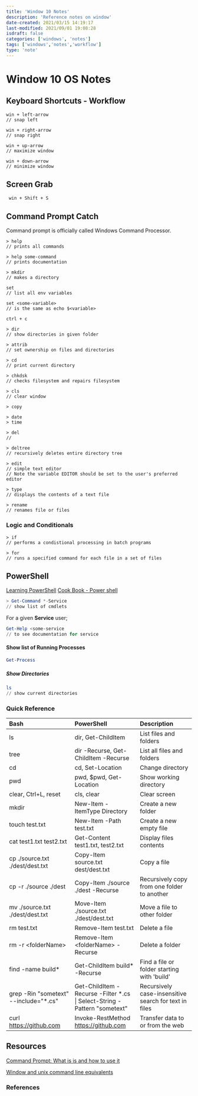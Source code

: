 ```yaml
---
title: 'Window 10 Notes'
description: 'Reference notes on window'
date-created: 2021/03/15 14:19:17
last-modified: 2021/09/01 19:08:28
isdraft: false
categories: ['windows', 'notes']
tags: ['windows','notes','workflow']
type: 'note'
---
```


# Window 10 OS Notes

## Keyboard Shortcuts - Workflow

```
win + left-arrow
// snap left

win + right-arrow
// snap right

win + up-arrow
// maximize window

win + down-arrow
// minimize window
```

## Screen Grab

```txt
 win + Shift + S
```

## Command Prompt Catch

Command prompt is officially called Windows Command Processor.

```
> help
// prints all commands

> help some-command
// prints documentation
```

```
> mkdir
// makes a directory
```

```
set
// list all env variables

set <some-variable>
// is the same as echo $<variable>
```

```
ctrl + c

```

```
> dir
// show directories in given folder
```

```
> attrib
// set ownership on files and directories
```

```
> cd
// print current directory
```

```
> chkdsk
// checks filesystem and repairs filesystem
```

```
> cls
// clear window
```

```
> copy

```

```
> date
> time
```

```
> del
//

> deltree
// recursively deletes entire directory tree
```

```
> edit
// simple text editor
// Note the variable EDITOR should be set to the user's preferred editor
```

```
> type
// displays the contents of a text file
```

```
> rename
// renames file or files
```

### Logic and Conditionals

```
> if
// performs a condistional processing in batch programs
```

```
> for
// runs a specified command for each file in a set of files
```

## PowerShell

[Learning PowerShell](https://github.com/PowerShell/PowerShell/tree/master/docs/learning-powershell)
[Cook Book - Power shell](https://docs.microsoft.com/en-us/powershell/scripting/samples/sample-scripts-for-administration?view=powershell-6)

```powershell
> Get-Command *-Service
// show list of cmdlets
```

For a given **Service** user;

```powershell
Get-Help <some-service
// to see documentation for service
```

#### Show list of Running Processes

```powershell
Get-Process
```

##### Show Directories

```powershell
ls
// show current directories
```

### Quick Reference

<table>
<thead>
<tr>
<th align="left">Bash</th>
<th align="left">PowerShell</th>
<th align="left">Description</th>
</tr>
</thead>
<tbody>
<tr>
<td align="left">ls</td>
<td align="left">dir, Get-ChildItem</td>
<td align="left">List files and folders</td>
</tr>
<tr>
<td align="left">tree</td>
<td align="left">dir -Recurse, Get-ChildItem -Recurse</td>
<td align="left">List all files and folders</td>
</tr>
<tr>
<td align="left">cd</td>
<td align="left">cd, Set-Location</td>
<td align="left">Change directory</td>
</tr>
<tr>
<td align="left">pwd</td>
<td align="left">pwd, $pwd, Get-Location</td>
<td align="left">Show working directory</td>
</tr>
<tr>
<td align="left">clear, Ctrl+L, reset</td>
<td align="left">cls, clear</td>
<td align="left">Clear screen</td>
</tr>
<tr>
<td align="left">mkdir</td>
<td align="left">New-Item -ItemType Directory</td>
<td align="left">Create a new folder</td>
</tr>
<tr>
<td align="left">touch test.txt</td>
<td align="left">New-Item -Path test.txt</td>
<td align="left">Create a new empty file</td>
</tr>
<tr>
<td align="left">cat test1.txt test2.txt</td>
<td align="left">Get-Content test1.txt, test2.txt</td>
<td align="left">Display files contents</td>
</tr>
<tr>
<td align="left">cp ./source.txt ./dest/dest.txt</td>
<td align="left">Copy-Item source.txt dest/dest.txt</td>
<td align="left">Copy a file</td>
</tr>
<tr>
<td align="left">cp -r ./source ./dest</td>
<td align="left">Copy-Item ./source ./dest -Recurse</td>
<td align="left">Recursively copy from one folder to another</td>
</tr>
<tr>
<td align="left">mv ./source.txt ./dest/dest.txt</td>
<td align="left">Move-Item ./source.txt ./dest/dest.txt</td>
<td align="left">Move a file to other folder</td>
</tr>
<tr>
<td align="left">rm test.txt</td>
<td align="left">Remove-Item test.txt</td>
<td align="left">Delete a file</td>
</tr>
<tr>
<td align="left">rm -r &lt;folderName&gt;</td>
<td align="left">Remove-Item &lt;folderName&gt; -Recurse</td>
<td align="left">Delete a folder</td>
</tr>
<tr>
<td align="left">find -name build*</td>
<td align="left">Get-ChildItem build* -Recurse</td>
<td align="left">Find a file or folder starting with 'build'</td>
</tr>
<tr>
<td align="left">grep -Rin "sometext" --include="*.cs"</td>
<td align="left">Get-ChildItem -Recurse -Filter *.cs <br> | Select-String -Pattern "sometext"</td>
<td align="left">Recursively case-insensitive search for text in files</td>
</tr>
<tr>
<td align="left">curl <a href="https://github.com">https://github.com</a></td>
<td align="left">Invoke-RestMethod <a href="https://github.com">https://github.com</a></td>
<td align="left">Transfer data to or from the web</td>
</tr>
</tbody>
</table>

## Resources

[Command Prompt: What is is and how to use it](https://www.lifewire.com/command-prompt-2625840)

[Window and unix command line equivalents](https://www.lemoda.net/windows/windows2unix/windows2unix.html)

### References
